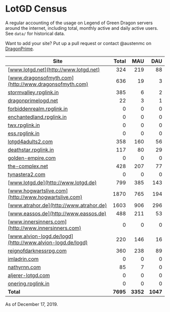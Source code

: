 # LotGD Census
A regular accounting of the usage on Legend of Green Dragon servers around the internet, including total, monthly active and daily active users. See `data/` for historical data.

Want to add your site? Put up a pull request or contact @austenmc on [DragonPrime](http://dragonprime.net).


Site | Total | MAU | DAU
--- | ---:| ---:| ---:
[www.lotgd.net](http://www.lotgd.net)|324|219|88
[www.dragonsofmyth.com](http://www.dragonsofmyth.com)|636|19|3
[stormvalley.rpglink.in](http://stormvalley.rpglink.in)|385|6|2
[dragonprimelogd.net](http://dragonprimelogd.net)|22|3|1
[forbiddenrealm.rpglink.in](http://forbiddenrealm.rpglink.in)|0|0|0
[enchantedland.rpglink.in](http://enchantedland.rpglink.in)|0|0|0
[twx.rpglink.in](http://twx.rpglink.in)|0|0|0
[ess.rpglink.in](http://ess.rpglink.in)|0|0|0
[lotgd4adults2.com](http://lotgd4adults2.com)|358|160|56
[deathstar.rpglink.in](http://deathstar.rpglink.in)|117|80|29
[golden-empire.com](http://golden-empire.com)|0|0|0
[the-complex.net](http://the-complex.net)|428|207|77
[tynastera2.com](http://tynastera2.com)|0|0|0
[www.lotgd.de](http://www.lotgd.de)|799|385|143
[www.hogwartslive.com](http://www.hogwartslive.com)|1870|765|194
[www.atrahor.de](http://www.atrahor.de)|1603|906|296
[www.eassos.de](http://www.eassos.de)|488|211|53
[www.innersinners.com](http://www.innersinners.com)|0|0|0
[www.alvion-logd.de/logd](http://www.alvion-logd.de/logd)|220|146|16
[reignofdarknessrpg.com](http://reignofdarknessrpg.com)|360|238|89
[imladrin.com](http://imladrin.com)|0|0|0
[nathyrnn.com](http://nathyrnn.com)|85|7|0
[aljerer-lotgd.com](http://aljerer-lotgd.com)|0|0|0
[onering.rpglink.in](http://onering.rpglink.in)|0|0|0
**Total**|**7695**|**3352**|**1047**

As of December 17, 2019.
